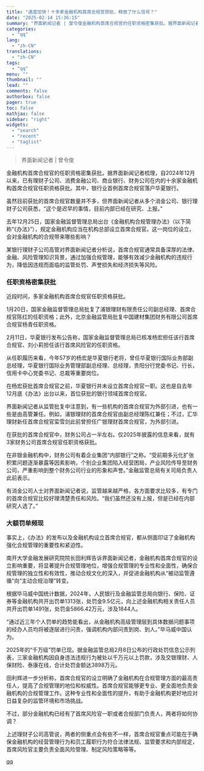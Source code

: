 ```yaml
---
title: "速度加快！十多家金融机构首席合规官获批，释放了什么信号？"
date: "2025-02-14 15:36:15"
summary: "界面新闻记者 | 曾令俊金融机构首席合规官的任职资格密集获批。据界面新闻记者梳理，自2024年12月..."
categories:
  - "qq"
lang:
  - "zh-CN"
translations:
  - "zh-CN"
tags:
  - "qq"
menu: ""
thumbnail: ""
lead: ""
comments: false
authorbox: false
pager: true
toc: false
mathjax: false
sidebar: "right"
widgets:
  - "search"
  - "recent"
  - "taglist"
---
```


> 界面新闻记者 | 曾令俊

金融机构首席合规官的任职资格密集获批。据界面新闻记者梳理，自2024年12月以来，已有理财子公司、消费金融公司、商业银行、财务公司在内的十余家金融机构首席合规官任职资格获批。其中，银行业首例首席合规官落户华夏银行。

虽然目前获批的首席合规官数量并不多，但界面新闻记者从多个消金公司、银行理财子公司获悉，“这个是迟早的事情，目前内部已经在研究、上报。”

去年12月25日，国家金融监督管理总局出台《金融机构合规管理办法》（以下简称“《办法》”），规定金融机构应当在机构总部设立首席合规官。这一岗位的设立，会对金融机构的合规带来哪些影响？

某银行理财子公司高管对界面新闻记者分析说，首席合规官通常具备深厚的法律、金融、风险管理知识背景，通过加强合规管理，能够有效减少金融机构的违规行为，降低因违规而面临的监管处罚、声誉损失和经济损失等风险。

### **任职资格密集获批**

近段时间，多家金融机构首席合规官任职资格获批。

1月20日，国家金融监督管理总局批复了浦银理财有限责任公司副总经理、首席合规官陈红的任职资格；此外，北京金融监管局批复中国建材集团财务有限公司首席合规官杨青任职资格。

2月11日，华夏银行发布公告称，国家金融监督管理总局已核准杨宏担任该行首席合规官、刘小莉担任该行首席风险官的任职资格。

从任职履历来看，今年57岁的杨宏是华夏银行老将，曾任华夏银行国际业务部副总经理，华夏银行国际业务管理部副总经理、总经理，贵阳分行党委书记、行长，信用卡中心党委书记、总裁等重要岗位。

在杨宏获批首席合规官之前，华夏银行并未设立首席合规官一职。这也是自去年12月底《办法》出台以来，首位获批的银行领域首席合规官。

界面新闻记者从监管批复中注意到，有一些机构的首席合规官为外部引进，也有一些是由高管兼任。例如，浦银理财的首席合规官由副总经理陈红兼任；不过，汇华理财新任首席合规官栾雪剑此前曾担任广银理财首席合规官，为外部引进。

在获批的首席合规官中，财务公司占一半左右。仅2025年披露的信息来看，就有3家财务公司首席合规官任职资格获批。

在非银金融机构中，财务公司有着企业集团“内部银行”之称。“受前期多元化扩张积累问题逐渐暴露等因素影响，个别企业集团陷入经营困局，产业风险传导至财务公司，严重影响到整个财务公司行业的形象和声誉。”金融监管总局有关司局负责人此前表示。

有消金公司人士对界面新闻记者说，监管越来越严格，各方面要求比较多，有专门的首席合规官比较好理清楚责任和风险。“我们虽然还没有上报，但是已经在内部研究人选了。”

### **大额罚单频现**

事实上，《办法》的发布以及金融机构设立首席合规官，都从侧面印证了金融机构强化合规管理的重要性和紧迫性。

南开大学金融发展研究院院长田利辉告诉界面新闻记者，金融机构首席合规官的设立影响重要，将显著提升合规管理地位，增强合规管理的专业性和全面性，确保合规管理的独立性和有效性，推动合规文化的深入，并促进金融机构从“被动监管遵循”向“主动合规治理”转变。

根据毕马威中国统计数据，2024年，人民银行及金融监管总局向银行、保险、证券等金融机构共开出罚单1313张，处罚金9.5亿元，向上述金融机构相关责任人员共开出罚单1491张，处罚金5866.42万元，涉及1844人。

“通过近三年个人罚单的趋势能看出，从金融机构高级管理层到具体数据问题事项的经办人员均将被逐层进行问责，强调机构内部问责到岗、到人。”毕马威中国认为。

2025年的“千万级”罚单已现。据金融监管总局2月8日公布的行政处罚信息公示列表，三家金融机构因自身违法违规行为被处以千万元以上罚款，涉及交银理财、人保财险、泰康在线，合计处罚金额达3898万元。

田利辉进一步分析称，首席合规官的设立明确了金融机构在合规管理方面的最高责任人，提高了合规管理的地位和权威性。首席合规官能够更专业、更全面地负责金融机构的合规管理工作。这种专业性和全面性的提升，有助于金融机构更好地应对日益复杂的监管环境和市场挑战。

不过，部分金融机构已经有了首席风险官一职或者合规部门负责人，两者将如何协调？

上述理财子公司高管说，两者的侧重点会有些不一样，首席合规官重点可能在于确保金融机构的经营管理行为和员工履职行为符合法律法规、监管要求和内部规定，首席风险官主要负责全面风险管理、制定风险策略等等。

[qq](https://new.qq.com/rain/a/20250214A05IFH00)
